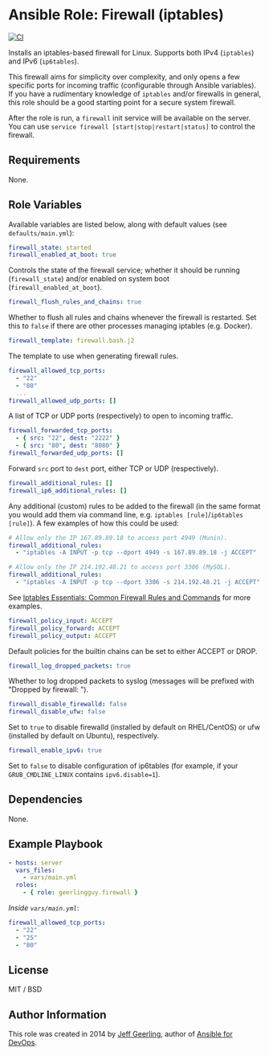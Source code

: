 # Ansible Role: Firewall (iptables)

[![CI](https://github.com/geerlingguy/ansible-role-firewall/workflows/CI/badge.svg?event=push)](https://github.com/geerlingguy/ansible-role-firewall/actions?query=workflow%3ACI)

Installs an iptables-based firewall for Linux. Supports both IPv4 (`iptables`) and IPv6 (`ip6tables`).

This firewall aims for simplicity over complexity, and only opens a few specific ports for incoming traffic (configurable through Ansible variables). If you have a rudimentary knowledge of `iptables` and/or firewalls in general, this role should be a good starting point for a secure system firewall.

After the role is run, a `firewall` init service will be available on the server. You can use `service firewall [start|stop|restart|status]` to control the firewall.

## Requirements

None.

## Role Variables

Available variables are listed below, along with default values (see `defaults/main.yml`):

```yaml
firewall_state: started
firewall_enabled_at_boot: true
```

Controls the state of the firewall service; whether it should be running (`firewall_state`) and/or enabled on system boot (`firewall_enabled_at_boot`).

```yaml
firewall_flush_rules_and_chains: true
```

Whether to flush all rules and chains whenever the firewall is restarted. Set this to `false` if there are other processes managing iptables (e.g. Docker).

```yaml
firewall_template: firewall.bash.j2
```

The template to use when generating firewall rules.

```yaml
firewall_allowed_tcp_ports:
  - "22"
  - "80"
  ...
firewall_allowed_udp_ports: []
```

A list of TCP or UDP ports (respectively) to open to incoming traffic.

```yaml
firewall_forwarded_tcp_ports:
  - { src: "22", dest: "2222" }
  - { src: "80", dest: "8080" }
firewall_forwarded_udp_ports: []
```

Forward `src` port to `dest` port, either TCP or UDP (respectively).

```yaml
firewall_additional_rules: []
firewall_ip6_additional_rules: []
```

Any additional (custom) rules to be added to the firewall (in the same format you would add them via command line, e.g. `iptables [rule]`/`ip6tables [rule]`). A few examples of how this could be used:

```yaml
# Allow only the IP 167.89.89.18 to access port 4949 (Munin).
firewall_additional_rules:
  - "iptables -A INPUT -p tcp --dport 4949 -s 167.89.89.18 -j ACCEPT"

# Allow only the IP 214.192.48.21 to access port 3306 (MySQL).
firewall_additional_rules:
  - "iptables -A INPUT -p tcp --dport 3306 -s 214.192.48.21 -j ACCEPT"
```

See [Iptables Essentials: Common Firewall Rules and Commands](https://www.digitalocean.com/community/tutorials/iptables-essentials-common-firewall-rules-and-commands) for more examples.

```yaml
firewall_policy_input: ACCEPT
firewall_policy_forward: ACCEPT
firewall_policy_output: ACCEPT
```

Default policies for the builtin chains can be set to either ACCEPT or DROP.

```yaml
firewall_log_dropped_packets: true
```

Whether to log dropped packets to syslog (messages will be prefixed with "Dropped by firewall: ").

```yaml
firewall_disable_firewalld: false
firewall_disable_ufw: false
```

Set to `true` to disable firewalld (installed by default on RHEL/CentOS) or ufw (installed by default on Ubuntu), respectively.

```yaml
firewall_enable_ipv6: true
```

Set to `false` to disable configuration of ip6tables (for example, if your `GRUB_CMDLINE_LINUX` contains `ipv6.disable=1`).

## Dependencies

None.

## Example Playbook

```yaml
- hosts: server
  vars_files:
    - vars/main.yml
  roles:
    - { role: geerlingguy.firewall }
```

*Inside `vars/main.yml`*:

```yaml
firewall_allowed_tcp_ports:
  - "22"
  - "25"
  - "80"
```

## License

MIT / BSD

## Author Information

This role was created in 2014 by [Jeff Geerling](https://www.jeffgeerling.com/), author of [Ansible for DevOps](https://www.ansiblefordevops.com/).
